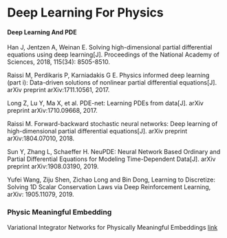 # Deep Learning For Physics

#### Deep Learning And PDE

Han J, Jentzen A, Weinan E. Solving high-dimensional partial differential equations using deep learning[J]. Proceedings of the National Academy of Sciences, 2018, 115(34): 8505-8510.

Raissi M, Perdikaris P, Karniadakis G E. Physics informed deep learning (part i): Data-driven solutions of nonlinear partial differential equations[J]. arXiv preprint arXiv:1711.10561, 2017.

Long Z, Lu Y, Ma X, et al. PDE-net: Learning PDEs from data[J]. arXiv preprint arXiv:1710.09668, 2017.

Raissi M. Forward-backward stochastic neural networks: Deep learning of high-dimensional partial differential equations[J]. arXiv preprint arXiv:1804.07010, 2018.

Sun Y, Zhang L, Schaeffer H. NeuPDE: Neural Network Based Ordinary and Partial Differential Equations for Modeling Time-Dependent Data[J]. arXiv preprint arXiv:1908.03190, 2019.

Yufei Wang, Ziju Shen, Zichao Long and Bin Dong, Learning to Discretize: Solving 1D Scalar Conservation Laws via Deep Reinforcement Learning, arXiv: 1905.11079, 2019.


### Physic Meaningful Embedding

Variational Integrator Networks for Physically Meaningful Embeddings <a href="https://arxiv.org/pdf/1910.09349.pdf">link</a>
